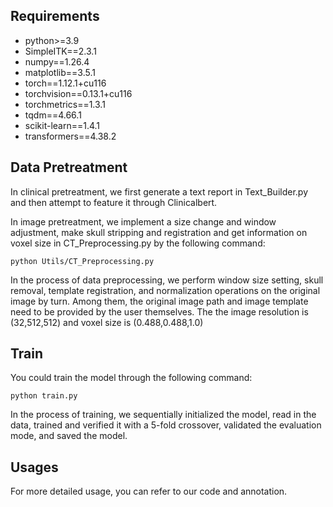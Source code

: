 ## Requirements
- python>=3.9
- SimpleITK==2.3.1
- numpy==1.26.4
- matplotlib==3.5.1
- torch==1.12.1+cu116
- torchvision==0.13.1+cu116
- torchmetrics==1.3.1
- tqdm==4.66.1
- scikit-learn==1.4.1
- transformers==4.38.2

## Data Pretreatment
In clinical pretreatment, we first generate a text report in Text_Builder.py and then attempt to feature it through Clinicalbert.

In image pretreatment, we implement a size change and window adjustment, make skull stripping and registration and get information on voxel size in CT_Preprocessing.py by the following command:
```
python Utils/CT_Preprocessing.py
```
In the process of data preprocessing, we perform window size setting, skull removal, template registration, and normalization operations on the original image by turn.
Among them, the original image path and image template need to be provided by the user themselves.
The the image resolution is (32,512,512) and voxel size is (0.488,0.488,1.0)



## Train
You could train the model through the following command:
```
python train.py
```
In the process of training, we sequentially initialized the model, read in the data, trained and verified it with a 5-fold crossover, validated the evaluation mode, and saved the model.

## Usages
For more detailed usage, you can refer to our code and annotation.

